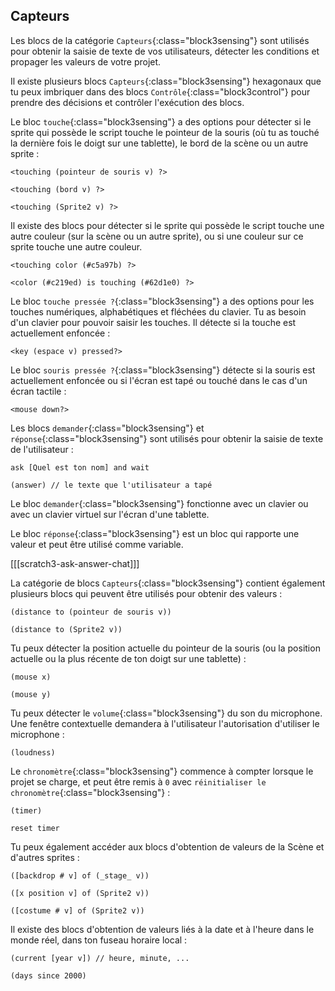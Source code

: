 ## Capteurs

Les blocs de la catégorie `Capteurs`{:class="block3sensing"} sont utilisés pour obtenir la saisie de texte de vos utilisateurs, détecter les conditions et propager les valeurs de votre projet.

Il existe plusieurs blocs `Capteurs`{:class="block3sensing"} hexagonaux que tu peux imbriquer dans des blocs `Contrôle`{:class="block3control"} pour prendre des décisions et contrôler l'exécution des blocs.

Le bloc `touche`{:class="block3sensing"} a des options pour détecter si le sprite qui possède le script touche le pointeur de la souris (où tu as touché la dernière fois le doigt sur une tablette), le bord de la scène ou un autre sprite :

```blocks3
<touching (pointeur de souris v) ?>

<touching (bord v) ?>

<touching (Sprite2 v) ?>
```

Il existe des blocs pour détecter si le sprite qui possède le script touche une autre couleur (sur la scène ou un autre sprite), ou si une couleur sur ce sprite touche une autre couleur.

```blocks3
<touching color (#c5a97b) ?>

<color (#c219ed) is touching (#62d1e0) ?>
```

Le bloc `touche pressée ?`{:class="block3sensing"} a des options pour les touches numériques, alphabétiques et fléchées du clavier. Tu as besoin d'un clavier pour pouvoir saisir les touches. Il détecte si la touche est actuellement enfoncée :

```blocks3
<key (espace v) pressed?>
```

Le bloc `souris pressée ?`{:class="block3sensing"} détecte si la souris est actuellement enfoncée ou si l'écran est tapé ou touché dans le cas d'un écran tactile :

```blocks3
<mouse down?>
```

Les blocs `demander`{:class="block3sensing"} et `réponse`{:class="block3sensing"} sont utilisés pour obtenir la saisie de texte de l'utilisateur :

```blocks3
ask [Quel est ton nom] and wait

(answer) // le texte que l'utilisateur a tapé 
```

Le bloc `demander`{:class="block3sensing"} fonctionne avec un clavier ou avec un clavier virtuel sur l'écran d'une tablette.

Le bloc `réponse`{:class="block3sensing"} est un bloc qui rapporte une valeur et peut être utilisé comme variable.

[[[scratch3-ask-answer-chat]]]

La catégorie de blocs `Capteurs`{:class="block3sensing"} contient également plusieurs blocs qui peuvent être utilisés pour obtenir des valeurs :

```blocks3
(distance to (pointeur de souris v))

(distance to (Sprite2 v))
```

Tu peux détecter la position actuelle du pointeur de la souris (ou la position actuelle ou la plus récente de ton doigt sur une tablette) :

```blocks3
(mouse x)

(mouse y)
```

Tu peux détecter le `volume`{:class="block3sensing"} du son du microphone. Une fenêtre contextuelle demandera à l'utilisateur l'autorisation d'utiliser le microphone :

```blocks3
(loudness)
```

Le `chronomètre`{:class="block3sensing"} commence à compter lorsque le projet se charge, et peut être remis à `0` avec `réinitialiser le chronomètre`{:class="block3sensing"} :

```blocks3
(timer)

reset timer
```

Tu peux également accéder aux blocs d'obtention de valeurs de la Scène et d'autres sprites :

```blocks3
([backdrop # v] of (_stage_ v))

([x position v] of (Sprite2 v))

([costume # v] of (Sprite2 v))
```

Il existe des blocs d'obtention de valeurs liés à la date et à l'heure dans le monde réel, dans ton fuseau horaire local :

```blocks3
(current [year v]) // heure, minute, ...

(days since 2000)
```

